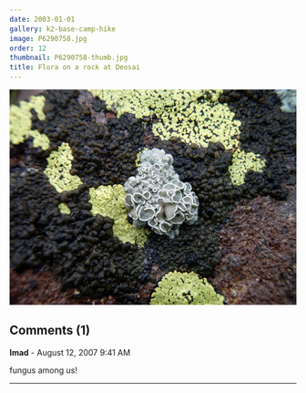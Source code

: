 ```yaml
---
date: 2003-01-01
gallery: k2-base-camp-hike
image: P6290758.jpg
order: 12
thumbnail: P6290758-thumb.jpg
title: Flora on a rock at Deosai
---
```


![Flora on a rock at Deosai](./P6290758.jpg)

<div id="comments">

## Comments (1)

**Imad** - August 12, 2007  9:41 AM

fungus among us!

---

</div>